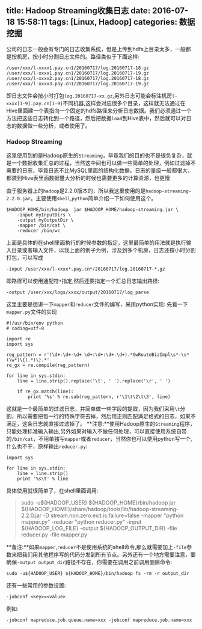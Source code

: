 title: Hadoop Streaming收集日志
date: 2016-07-18 15:58:11
tags: [Linux, Hadoop]
categories: 数据挖掘
---
公司的日志一般会有专门的日志收集系统，但是上传到hdfs上目录太多，一般都是按机房，按小时分割日志文件的。路径类似于下面这样:
```
/user/xxx/l-xxxx1.pay.cn1/20160717/log.20160717-18.gz
/user/xxx/l-xxxx1.pay.cn1/20160717/log.20160717-19.gz
/user/xxx/l-xxxx2.pay.cn1/20160717/log.20160717-18.gz
/user/xxx/l-xxxx3.pay.cn1/20160717/log.20160717-19.gz
```
即日志文件会按小时打包`log.20160717-xx.gz`,另外日志可能会标注机房`l-xxxx[1-9].pay.cn[1-9]`不同机器,这样会对应很多个目录，这样就无法通过在Hive里面建一个表指向一个固定的hdfs路径来分析日志数据。我们必须通过一个方法把这些日志转化到一个路径，然后把数据`load`到Hive表中，然后就可以对日志的数据做一些分析，或者使用了。

### Hadoop Streaming
这里使用到的是Hadoop原生的`Streaming`，毕竟我们的目的也不是很负复杂，就是一个数据收集汇总的过程，当然这中间也可以做一些简单的处理，例如过滤掉不需要的日志，毕竟日志不比MySQL里面的结构化数据，日志的量级一般都很大，都装到Hive表里面数据量大分析的时候也需要更多的计算资源，也更慢

由于服务器上的`hadoop`是2.2.0版本的，所以我这里使用的是`hadoop-streaming-2.2.0.jar`。主要使用`shell`,`python`简单介绍一下如何使用这个。
```
$HADOOP_HOME/bin/hadoop  jar $HADOOP_HOME/hadoop-streaming.jar \
    -input myInputDirs \
    -output myOutputDir \
    -mapper /bin/cat \
    -reducer /bin/wc
```
上面是具体的在shell里面执行的时候参数的指定，这里最简单的用法就是执行输入目录或者输入文件，以我上面的例子为例，涉及到多个机房，日志还按小时分割打包，可以写成
```
-input /user/xxx/l-xxxx*.pay.cn*/20160717/log.20160717-*.gz
```
即路径可以使用通配符`*`指定,然后还要指定一个汇总日志输出路径:
```
-output /user/xxx/logs/xxxx/output/20160717/log_parse 
```

这里主要是想讲一下`mapper`和`reducer`文件的编写，采用python实现:
先看一下`mapper.py`文件的实现
```
#!/usr/bin/env python
# coding=utf-8

import re
import sys

reg_pattern = r'(\d+-\d+-\d+ \d+:\d+:\d+.\d+).*GwRouteBizImpl\s*-\s*(\w*)\{(.*)\}.*'
re_gx = re.compile(reg_pattern)

for line in sys.stdin:
    line = line.strip().replace('\t', ' ').replace('\r', ' ')

    if re_gx.match(line):
        print '%s' % re.sub(reg_pattern, r'\1\t\2\t\3', line)
```
这就是一个最简单的过滤日志，并简单做一些字段的提取，因为我们采用`\t`分割，所以需要把每一行的特殊字符去掉，然后用正则匹配满足格式的日志，如果不满足，这条日志就直接过滤掉了。
**注意:**使用Hadoop原生的`Streaming`程序，只能处理标准输入输出,另外如果对输入不做任何处理，可以直接使用系统自带的`/bin/cat`，不用单独写`mapper`或者`reducer`，当然你也可以使用python写一个,什么也不干，原样输出`reducer.py`:
```
import sys

for line in sys.stdin:
    line = line.strip()
    print '%s\t' % line
```

具体使用就很简单了，在shell里面调用:
> sudo -u${HADOOP_USER} ${HADOOP_HOME}/bin/hadoop jar ${HADOOP_HOME}/share/hadoop/tools/lib/hadoop-streaming-2.2.0.jar -D stream.non.zero.exit.is.failure=false -mapper "python mapper.py" -reducer "python reducer.py" -input ${HADOOP_LOG_FILE} -output ${HADOOP_OUTPUT_DIR} -file reducer.py -file mapper.py

**备注:**如果`mapper`,`reducer`不是使用系统的shell命令,那么就需要加上`-file`参数来把我们用其他程序写的代码分发到所有节点。另外还有一个地方需要注意，要确保`-output output_dir`路径不存在，你需要在调用之前调用删除命令:
```
sudo -u${HADOOP_USER} ${HADOOP_HOME}/bin/hadoop fs -rm -r output_dir
```

还有一些常用的参数设置:
```
-jobconf <key>=<value>
```
例如:
```
-jobconf mapreduce.job.queue.name=xxx -jobconf mapreduce.job.name=xxx
```
